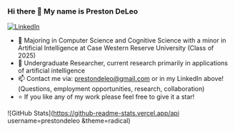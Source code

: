 ### Hi there 👋 My name is Preston DeLeo
[![LinkedIn](https://img.shields.io/badge/LinkedIn-blue?style=flat-square&logo=linkedin&labelColor=blue)](https://www.linkedin.com/in/preston-deleo-66573425b)

- 🏫 Majoring in Computer Science and Cognitive Science with a minor in Artificial Intelligence at Case Western Reserve University (Class of 2025)
- 🔬 Undergraduate Researcher, current research primarily in applications of artificial intelligence
- 📫 Contact me via: prestondeleo@gmail.com or in my LinkedIn above!(Questions, employment opportunities, research, collaboration)
- ⭐  If you like any of my work please feel free to give it a star!

<!--
**prestondeleo/prestondeleo** is a ✨ _special_ ✨ repository because its `README.md` (this file) appears on your GitHub profile.

Here are some ideas to get you started:

- 🔭 I’m currently working on ...
- 🌱 I’m currently learning ...
- 👯 I’m looking to collaborate on ...
- 🤔 I’m looking for help with ...
- 💬 Ask me about ...
- 📫 How to reach me: ...
- 😄 Pronouns: ...
- ⚡ Fun fact: ...
-->
![GitHub Stats](https://github-readme-stats.vercel.app/api username=prestondeleo &theme=radical)
